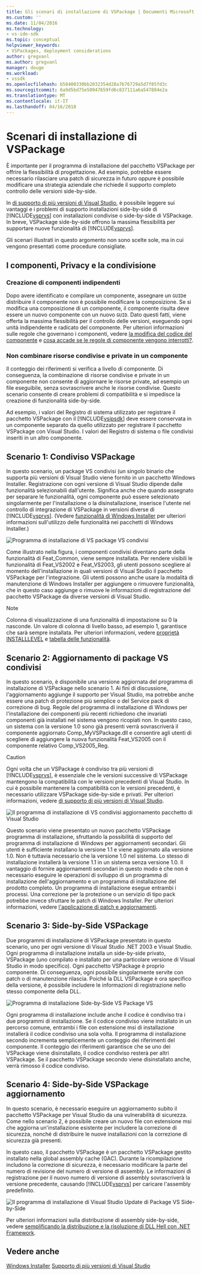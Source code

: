 ```yaml
---
title: Gli scenari di installazione di VSPackage | Documenti Microsoft
ms.custom: ''
ms.date: 11/04/2016
ms.technology:
- vs-ide-sdk
ms.topic: conceptual
helpviewer_keywords:
- VSPackages, deployment considerations
author: gregvanl
ms.author: gregvanl
manager: douge
ms.workload:
- vssdk
ms.openlocfilehash: b58400330bb2032354d28a7b76729a5d7f85fd3c
ms.sourcegitcommit: 6a9d5bd75e50947659fd6c837111a6a547884e2a
ms.translationtype: MT
ms.contentlocale: it-IT
ms.lasthandoff: 04/16/2018
---
```

# <a name="vspackage-setup-scenarios"></a>Scenari di installazione di VSPackage

È importante per il programma di installazione del pacchetto VSPackage per offrire la flessibilità di progettazione. Ad esempio, potrebbe essere necessario rilasciare una patch di sicurezza in futuro oppure è possibile modificare una strategia aziendale che richiede il supporto completo controllo delle versioni side-by-side.

In [di supporto di più versioni di Visual Studio](../../extensibility/supporting-multiple-versions-of-visual-studio.md), è possibile leggere sui vantaggi e i problemi di supporto installazioni side-by-side di [!INCLUDE[vsprvs](../../code-quality/includes/vsprvs_md.md)] con installazioni condivise o side-by-side di VSPackage. In breve, VSPackage side-by-side offrono la massima flessibilità per supportare nuove funzionalità di [!INCLUDE[vsprvs](../../code-quality/includes/vsprvs_md.md)].

Gli scenari illustrati in questo argomento non sono scelte sole, ma in cui vengono presentati come procedure consigliate.

## <a name="components-privacy-and-sharing"></a>I componenti, Privacy e la condivisione

### <a name="make-your-components-independent"></a>Creazione di componenti indipendenti

Dopo avere identificato e compilare un componente, assegnare un `GUID`e distribuire il componente non è possibile modificare la composizione. Se si modifica una composizione di un componente, il componente risulta deve essere un nuovo componente con un nuovo `GUID`. Dato questi fatti, viene offerta la massima flessibilità per il controllo delle versioni, eseguendo ogni unità indipendente e radicato del componente. Per ulteriori informazioni sulle regole che governano i componenti, vedere [la modifica del codice del componente](http://msdn.microsoft.com/library/aa367849\(VS.85\).aspx) e [cosa accade se le regole di componente vengono interrotti?](http://msdn.microsoft.com/library/aa372795\(VS.85\).aspx).

### <a name="do-not-mix-shared-and-private-resources-in-a-component"></a>Non combinare risorse condivise e private in un componente

Il conteggio dei riferimenti si verifica a livello di componente. Di conseguenza, la combinazione di risorse condivise e private in un componente non consente di aggiornare le risorse private, ad esempio un file eseguibile, senza sovrascrivere anche le risorse condivise. Questo scenario consente di creare problemi di compatibilità e si impedisce la creazione di funzionalità side-by-side.

Ad esempio, i valori del Registro di sistema utilizzato per registrare il pacchetto VSPackage con il [!INCLUDE[vsipsdk](../../extensibility/includes/vsipsdk_md.md)] deve essere conservata in un componente separato da quello utilizzato per registrare il pacchetto VSPackage con Visual Studio. I valori del Registro di sistema o file condivisi inseriti in un altro componente.

## <a name="scenario-1-shared-vspackage"></a>Scenario 1: Condiviso VSPackage

In questo scenario, un package VS condivisi (un singolo binario che supporta più versioni di Visual Studio viene fornito in un pacchetto Windows Installer. Registrazione con ogni versione di Visual Studio dipende dalle funzionalità selezionabili dall'utente. Significa anche che quando assegnato per separare le funzionalità, ogni componente può essere selezionato singolarmente per l'installazione o la disinstallazione, inserisce l'utente nel controllo di integrazione di VSPackage in versioni diverse di [!INCLUDE[vsprvs](../../code-quality/includes/vsprvs_md.md)]. (Vedere [funzionalità di Windows Installer](http://msdn.microsoft.com/library/aa372840\(VS.85\).aspx) per ulteriori informazioni sull'utilizzo delle funzionalità nei pacchetti di Windows Installer.)

![Programma di installazione di VS package VS condivisi](../../extensibility/internals/media/vs_sharedpackage.gif "VS_SharedPackage")

Come illustrato nella figura, i componenti condivisi diventano parte della funzionalità di Feat_Common, viene sempre installata. Per rendere visibili le funzionalità di Feat_VS2002 e Feat_VS2003, gli utenti possono scegliere al momento dell'installazione in quali versioni di Visual Studio il pacchetto VSPackage per l'integrazione. Gli utenti possono anche usare la modalità di manutenzione di Windows Installer per aggiungere o rimuovere funzionalità, che in questo caso aggiunge o rimuove le informazioni di registrazione del pacchetto VSPackage da diverse versioni di Visual Studio.

> [!NOTE]
> Colonna di visualizzazione di una funzionalità di impostazione su 0 la nasconde. Un valore di colonna di livello basso, ad esempio 1, garantisce che sarà sempre installata. Per ulteriori informazioni, vedere [proprietà INSTALLLEVEL](http://msdn.microsoft.com/library/aa369536\(VS.85\).aspx) e [tabella delle funzionalità](http://msdn.microsoft.com/library/aa368585.aspx).

## <a name="scenario-2-shared-vspackage-update"></a>Scenario 2: Aggiornamento di package VS condivisi

In questo scenario, è disponibile una versione aggiornata del programma di installazione di VSPackage nello scenario 1. Ai fini di discussione, l'aggiornamento aggiunge il supporto per Visual Studio, ma potrebbe anche essere una patch di protezione più semplice o del Service pack di correzione di bug. Regole del programma di installazione di Windows per l'installazione dei componenti più recenti richiedono che invariati componenti già installati nel sistema vengono ricopiati non. In questo caso, un sistema con la versione 1.0 sono già presenti verrà sovrascriverà il componente aggiornato Comp_MyVSPackage.dll e consentire agli utenti di scegliere di aggiungere la nuova funzionalità Feat_VS2005 con il componente relativo Comp_VS2005_Reg.

> [!CAUTION]
> Ogni volta che un VSPackage è condiviso tra più versioni di [!INCLUDE[vsprvs](../../code-quality/includes/vsprvs_md.md)], è essenziale che le versioni successive di VSPackage mantengono la compatibilità con le versioni precedenti di Visual Studio. In cui è possibile mantenere la compatibilità con le versioni precedenti, è necessario utilizzare VSPackage side-by-side e privati. Per ulteriori informazioni, vedere [di supporto di più versioni di Visual Studio](../../extensibility/supporting-multiple-versions-of-visual-studio.md).

![Il programma di installazione di VS condivisi aggiornamento pacchetto di Visual Studio](../../extensibility/internals/media/vs_sharedpackageupdate.gif "VS_SharedPackageUpdate")

Questo scenario viene presentato un nuovo pacchetto VSPackage programma di installazione, sfruttando la possibilità di supporto del programma di installazione di Windows per aggiornamenti secondari. Gli utenti è sufficiente installano la versione 1.1 e viene aggiornato alla versione 1.0. Non è tuttavia necessario che la versione 1.0 nel sistema. Lo stesso di installazione installerà la versione 1.1 in un sistema senza versione 1.0. Il vantaggio di fornire aggiornamenti secondari in questo modo è che non è necessario eseguire le operazioni di sviluppo di un programma di installazione dell'aggiornamento e un programma di installazione del prodotto completo. Un programma di installazione esegue entrambi i processi. Una correzione per la protezione o un servizio di tipo pack potrebbe invece sfruttare le patch di Windows Installer. Per ulteriori informazioni, vedere [l'applicazione di patch e aggiornamenti](http://msdn.microsoft.com/library/aa370579\(VS.85\).aspx).

## <a name="scenario-3-side-by-side-vspackage"></a>Scenario 3: Side-by-Side VSPackage

Due programmi di installazione di VSPackage presentato in questo scenario, uno per ogni versione di Visual Studio .NET 2003 e Visual Studio. Ogni programma di installazione installa un side-by-side privato, VSPackage (uno compilato e installato per una particolare versione di Visual Studio in modo specifico). Ogni pacchetto VSPackage è proprio componente. Di conseguenza, ogni possibile singolarmente servite con patch o di manutenzione rilascia. Poiché la DLL VSPackage è ora specifico della versione, è possibile includere le informazioni di registrazione nello stesso componente della DLL.

![Programma di installazione Side-by-Side VS Package VS](../../extensibility/internals/media/vs_sbys_package.gif "VS_SbyS_Package")

Ogni programma di installazione include anche il codice è condiviso tra i due programmi di installazione. Se il codice condiviso viene installato in un percorso comune, entrambi i file con estensione msi di installazione installerà il codice condiviso una sola volta. Il programma di installazione secondo incrementa semplicemente un conteggio dei riferimenti del componente. Il conteggio dei riferimenti garantisce che se uno dei VSPackage viene disinstallato, il codice condiviso resterà per altri VSPackage. Se il pacchetto VSPackage secondo viene disinstallato anche, verrà rimosso il codice condiviso.

## <a name="scenario-4-side-by-side-vspackage-update"></a>Scenario 4: Side-by-Side VSPackage aggiornamento

In questo scenario, è necessario eseguire un aggiornamento subito il pacchetto VSPackage per Visual Studio da una vulnerabilità di sicurezza. Come nello scenario 2, è possibile creare un nuovo file con estensione msi che aggiorna un'installazione esistente per includere la correzione di sicurezza, nonché di distribuire le nuove installazioni con la correzione di sicurezza già presenti.

In questo caso, il pacchetto VSPackage è un pacchetto VSPackage gestito installato nella global assembly cache (GAC). Durante la ricompilazione includono la correzione di sicurezza, è necessario modificare la parte del numero di revisione del numero di versione di assembly. Le informazioni di registrazione per il nuovo numero di versione di assembly sovrascriverà la versione precedente, causando [!INCLUDE[vsprvs](../../code-quality/includes/vsprvs_md.md)] per caricare l'assembly predefinito.

![Il programma di installazione di Visual Studio Update di Package VS Side-by-Side](../../extensibility/internals/media/vs_sbys_packageupdate.gif "VS_SbyS_PackageUpdate")

Per ulteriori informazioni sulla distribuzione di assembly side-by-side, vedere [semplificando la distribuzione e la risoluzione di DLL Hell con .NET Framework](http://msdn.microsoft.com/library/ms973843.aspx).

## <a name="see-also"></a>Vedere anche

[Windows Installer](http://msdn.microsoft.com/library/cc185688\(VS.85\).aspx)  
[Supporto di più versioni di Visual Studio](../../extensibility/supporting-multiple-versions-of-visual-studio.md)